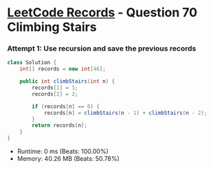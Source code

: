 # [LeetCode Records](../README.md) - Question 70 Climbing Stairs

### Attempt 1: Use recursion and save the previous records
```java
class Solution {
    int[] records = new int[46];

    public int climbStairs(int n) {
        records[1] = 1;
        records[2] = 2;

        if (records[n] == 0) {
            records[n] = climbStairs(n - 1) + climbStairs(n - 2);
        }
        return records[n];
    }
}
```
- Runtime: 0 ms (Beats: 100.00%)
- Memory: 40.26 MB (Beats: 50.78%)

<br>
